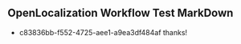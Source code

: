 ## OpenLocalization Workflow Test MarkDown
* c83836bb-f552-4725-aee1-a9ea3df484af thanks!

<!--HONumber=Aug16_HO3-->


